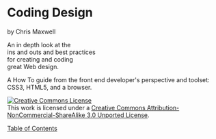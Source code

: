 Coding Design
=============

by Chris Maxwell

An in depth look at the<br>
ins and outs and best practices<br>
for creating and coding<br>
great Web design.

A How To guide from the front end developer's perspective and toolset: CSS3, HTML5, and a browser.


<a rel="license" href="http://creativecommons.org/licenses/by-nc-sa/3.0/">
  <img alt="Creative Commons License" style="border-width:0" src="http://i.creativecommons.org/l/by-nc-sa/3.0/88x31.png" /></a>
<br />This work is licensed under a
<a rel="license" href="http://creativecommons.org/licenses/by-nc-sa/3.0/">Creative Commons Attribution-NonCommercial-ShareAlike 3.0 Unported License</a>.


[Table of Contents][TOC]

[TOC]:                  https://github.com/maxxiimo/coding-design/blob/master/TOC.md#table-of-contents
